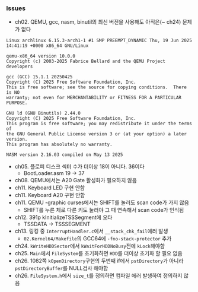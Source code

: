 ### Issues
- ch02. QEMU, gcc, nasm, binutil의 최신 버전을 사용해도 아직은(~ ch24) 문제가 없다
```
Linux archlinux 6.15.3-arch1-1 #1 SMP PREEMPT_DYNAMIC Thu, 19 Jun 2025 14:41:19 +0000 x86_64 GNU/Linux

qemu-x86_64 version 10.0.0
Copyright (c) 2003-2025 Fabrice Bellard and the QEMU Project developers

gcc (GCC) 15.1.1 20250425
Copyright (C) 2025 Free Software Foundation, Inc.
This is free software; see the source for copying conditions.  There is NO
warranty; not even for MERCHANTABILITY or FITNESS FOR A PARTICULAR PURPOSE.

GNU ld (GNU Binutils) 2.44.0
Copyright (C) 2025 Free Software Foundation, Inc.
This program is free software; you may redistribute it under the terms of
the GNU General Public License version 3 or (at your option) a later version.
This program has absolutely no warranty.

NASM version 2.16.03 compiled on May 13 2025
```
- ch05. 플로피 디스크 섹터 수가 더이상 18이 아니다. 36이다
    - BootLoader.asm 19 -> 37
- ch08. QEMU에서는 A20 Gate 활성화가 필요하지 않음
- ch11. Keyboard LED 구현 안함
- ch11. Keyboard A20 구현 안함
- ch11. QEMU -graphic curses에서는 SHIFT를 눌러도 scan code가 가지 않음
    - SHIFT를 누른 체로 다른 키도 눌러야 그 때 연속해서 scan code가 인식됨
- ch12. 391p kInitializeTSSSegment에 오타
    - TSSDATA -> TSSSEGMENT
- ch13. 링킹 중 `InterruptHandler.c`에서 `__stack_chk_fail`에러 발생
    - `02.Kernel64/Makefile`의 GCC64에 `-fno-stack-protector` 추가
- ch24. `kWriteHDDSector`에서 `kWaitForHDDNoBusy`전에 `kLock`해야함
- ch25. `Main`에서 `FileSystem`를 초기화하면 `HDD`를 더이상 초기화 할 필요 없음
- ch26. 1082쪽 `kOpenDirectory`구현의 두번째 if에서 `pstDirectory`가 아니라 `pstDirectoryBuffer`를 NULL검사 해야함
- ch26. `FileSystem.h`에서 `size_t`를 정의하면 컴파일 에러 발생하여 정의하지 않음
